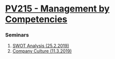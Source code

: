 # [PV215 - Management by Competencies](https://is.muni.cz/predmet/fi/jaro2019/PV215)

### Seminars

1. [SWOT Analysis (25.2.2019)](https://github.com/europ/MUNI-FI-PV215/blob/master/01_seminar_25.2.2019/doc.pdf)
2. [Company Culture (11.3.2019)](https://github.com/europ/MUNI-FI-PV215/blob/master/02_seminar_11.3.2019/doc.pdf)
